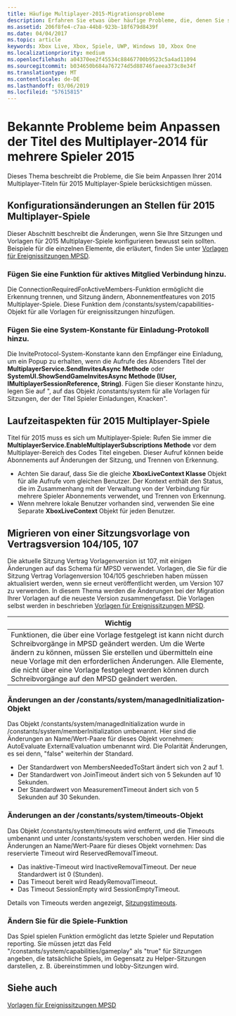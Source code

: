 ```yaml
---
title: Häufige Multiplayer-2015-Migrationsprobleme
description: Erfahren Sie etwas über häufige Probleme, die, denen Sie stoßen eventuell bei der Anpassung Ihrer Multiplayer-2014-Titels, 2015 Multiplayer-Spiele.
ms.assetid: 206f8fe4-c7aa-44b8-923b-18f679d8439f
ms.date: 04/04/2017
ms.topic: article
keywords: Xbox Live, Xbox, Spiele, UWP, Windows 10, Xbox One
ms.localizationpriority: medium
ms.openlocfilehash: a04370ee2f45534c88467700b9523c5a4ad11094
ms.sourcegitcommit: b034650b684a767274d5d88746faeea373c8e34f
ms.translationtype: MT
ms.contentlocale: de-DE
ms.lasthandoff: 03/06/2019
ms.locfileid: "57615815"
---
```

# <a name="common-issues-when-adapting-your-multiplayer-2014-title-to-multiplayer-2015"></a>Bekannte Probleme beim Anpassen der Titel des Multiplayer-2014 für mehrere Spieler 2015

Dieses Thema beschreibt die Probleme, die Sie beim Anpassen Ihrer 2014 Multiplayer-Titeln für 2015 Multiplayer-Spiele berücksichtigen müssen.


## <a name="configuration-changes-to-make-for-2015-multiplayer"></a>Konfigurationsänderungen an Stellen für 2015 Multiplayer-Spiele

Dieser Abschnitt beschreibt die Änderungen, wenn Sie Ihre Sitzungen und Vorlagen für 2015 Multiplayer-Spiele konfigurieren bewusst sein sollten. Beispiele für die einzelnen Elemente, die erläutert, finden Sie unter [Vorlagen für Ereignissitzungen MPSD](multiplayer-session-directory.md).

### <a name="add-a-capability-for-active-member-connection"></a>Fügen Sie eine Funktion für aktives Mitglied Verbindung hinzu.

Die ConnectionRequiredForActiveMembers-Funktion ermöglicht die Erkennung trennen, und Sitzung ändern, Abonnementfeatures von 2015 Multiplayer-Spiele. Diese Funktion dem /constants/system/capabilities-Objekt für alle Vorlagen für ereignissitzungen hinzufügen.


### <a name="add-a-system-constant-for-invite-protocol"></a>Fügen Sie eine System-Konstante für Einladung-Protokoll hinzu.

Die InviteProtocol-System-Konstante kann den Empfänger eine Einladung, um ein Popup zu erhalten, wenn die Aufrufe des Absenders Titel der **MultiplayerService.SendInvitesAsync Methode** oder **SystemUI.ShowSendGameInvitesAsync Methode (IUser, IMultiplayerSessionReference, String)**. Fügen Sie dieser Konstante hinzu, legen Sie auf ", auf das Objekt /constants/system für alle Vorlagen für Sitzungen, der der Titel Spieler Einladungen, Knacken".


## <a name="runtime-considerations-for-2015-multiplayer"></a>Laufzeitaspekten für 2015 Multiplayer-Spiele

Titel für 2015 muss es sich um Multiplayer-Spiele:   Rufen Sie immer die **MultiplayerService.EnableMultiplayerSubscriptions Methode** vor dem Multiplayer-Bereich des Codes Titel eingeben. Dieser Aufruf können beide Abonnements auf Änderungen der Sitzung, und Trennen von Erkennung.
-   Achten Sie darauf, dass Sie die gleiche **XboxLiveContext Klasse** Objekt für alle Aufrufe vom gleichen Benutzer. Der Kontext enthält den Status, die im Zusammenhang mit der Verwaltung von der Verbindung für mehrere Spieler Abonnements verwendet, und Trennen von Erkennung.
-   Wenn mehrere lokale Benutzer vorhanden sind, verwenden Sie eine Separate **XboxLiveContext** Objekt für jeden Benutzer.


## <a name="migrating-a-session-template-from-contract-version-104105-to-107"></a>Migrieren von einer Sitzungsvorlage von Vertragsversion 104/105, 107

Die aktuelle Sitzung Vertrag Vorlagenversion ist 107, mit einigen Änderungen auf das Schema für MPSD verwendet. Vorlagen, die Sie für die Sitzung Vertrag Vorlagenversion 104/105 geschrieben haben müssen aktualisiert werden, wenn sie erneut veröffentlicht werden, um Version 107 zu verwenden. In diesem Thema werden die Änderungen bei der Migration Ihrer Vorlagen auf die neueste Version zusammengefasst. Die Vorlagen selbst werden in beschrieben [Vorlagen für Ereignissitzungen MPSD](multiplayer-session-directory.md).

| Wichtig                                                                                                                                                                                                                                                      |
|-----------------------------------------------------------------------------------------------------------------------------------------------------------------------------------------------------------------------------------------------------------------------------|
| Funktionen, die über eine Vorlage festgelegt ist kann nicht durch Schreibvorgänge in MPSD geändert werden. Um die Werte ändern zu können, müssen Sie erstellen und übermitteln eine neue Vorlage mit den erforderlichen Änderungen. Alle Elemente, die nicht über eine Vorlage festgelegt werden können durch Schreibvorgänge auf den MPSD geändert werden. |


### <a name="changes-to-the-constantssystemmanagedinitialization-object"></a>Änderungen an der /constants/system/managedInitialization-Objekt

Das Objekt /constants/system/managedInitialization wurde in /constants/system/memberInitialization umbenannt. Hier sind die Änderungen an Name/Wert-Paare für dieses Objekt vornehmen: AutoEvaluate ExternalEvaluation umbenannt wird. Die Polarität Änderungen, es sei denn, "false" weiterhin der Standard.
-   Der Standardwert von MembersNeededToStart ändert sich von 2 auf 1.
-   Der Standardwert von JoinTimeout ändert sich von 5 Sekunden auf 10 Sekunden.
-   Der Standardwert von MeasurementTimeout ändert sich von 5 Sekunden auf 30 Sekunden.


### <a name="changes-to-the-constantssystemtimeouts-object"></a>Änderungen an der /constants/system/timeouts-Objekt

Das Objekt /constants/system/timeouts wird entfernt, und die Timeouts umbenannt und unter /constants/system verschoben werden. Hier sind die Änderungen an Name/Wert-Paare für dieses Objekt vornehmen:   Das reservierte Timeout wird ReservedRemovalTimeout.
-   Das inaktive-Timeout wird InactiveRemovalTimeout. Der neue Standardwert ist 0 (Stunden).
-   Das Timeout bereit wird ReadyRemovalTimeout.
-   Das Timeout SessionEmpty wird SessionEmptyTimeout.

Details von Timeouts werden angezeigt, [Sitzungstimeouts](mpsd-session-details.md).


### <a name="change-to-the-game-play-capability"></a>Ändern Sie für die Spiele-Funktion

Das Spiel spielen Funktion ermöglicht das letzte Spieler und Reputation reporting. Sie müssen jetzt das Feld "/constants/system/capabilities/gameplay" als "true" für Sitzungen angeben, die tatsächliche Spiels, im Gegensatz zu Helper-Sitzungen darstellen, z. B. übereinstimmen und lobby-Sitzungen wird.


## <a name="see-also"></a>Siehe auch

[Vorlagen für Ereignissitzungen MPSD](mpsd-session-details.md)
